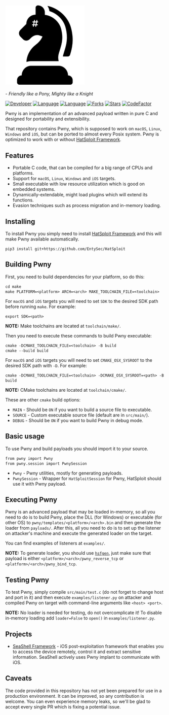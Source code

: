 <h3 align="left">
    <img src="https://github.com/EntySec/Pwny/blob/main/docs/logo.png" alt="logo" height="250px">
</h3>

*- Friendly like a Pony, Mighty like a Knight*

[![Developer](https://img.shields.io/badge/developer-EntySec-blue.svg)](https://entysec.com)
[![Language](https://img.shields.io/badge/language-C-grey.svg)](https://github.com/EntySec/Pwny)
[![Language](https://img.shields.io/badge/language-Python-blue.svg)](https://github.com/EntySec/Pwny)
[![Forks](https://img.shields.io/github/forks/EntySec/Pwny?style=flat&color=green)](https://github.com/EntySec/Pwny/forks)
[![Stars](https://img.shields.io/github/stars/EntySec/Pwny?style=flat&color=yellow)](https://github.com/EntySec/Pwny/stargazers)
[![CodeFactor](https://www.codefactor.io/repository/github/EntySec/Pwny/badge)](https://www.codefactor.io/repository/github/EntySec/Pwny)

Pwny is an implementation of an advanced payload written in pure C and designed for portability and extensibility.

That repository contains Pwny, which is supposed to work on `macOS`, `Linux`, `Windows` and `iOS`, but can be ported to almost every Posix system. Pwny is optimized to work with or without [HatSploit Framework](https://github.com/EntySec/HatSploit).

## Features

* Portable C code, that can be compiled for a big range of CPUs and platforms.
* Support for `macOS`, `Linux`, `Windows` and `iOS` targets.
* Small executable with low resource utilization which is good on embedded systems.
* Dynamically-extendable, might load plugins which will extend its functions.
* Evasion techniques such as process migration and in-memory loading.

## Installing

To install Pwny you simply need to install [HatSploit Framework](https://github.com/EntySec/HatSploit) and this will make Pwny available automatically.

```
pip3 install git+https://github.com/EntySec/HatSploit
```

## Building Pwny

First, you need to build dependencies for your platform, so do this:

```shell
cd make
make PLATFORM=<platform> ARCH=<arch> MAKE_TOOLCHAIN_FILE=<toolchain>
```

For `macOS` and `iOS` targets you will need to set `SDK` to the desired SDK path before running `make`. For example:

```shell
export SDK=<path>
```

**NOTE:** Make toolchains are located at `toolchain/make/`.

Then you need to execute these commands to build Pwny executable:

```shell
cmake -DCMAKE_TOOLCHAIN_FILE=<toolchain> -B build
cmake --build build
```

For `macOS` and `iOS` targets you will need to set `CMAKE_OSX_SYSROOT` to the desired SDK path with `-D`. For example:

```shell
cmake -DCMAKE_TOOLCHAIN_FILE=<toolchain> -DCMAKE_OSX_SYSROOT=<path> -B build
```

**NOTE:** CMake toolchains are located at `toolchain/cmake/`.

These are other `cmake` build options:

* `MAIN` - Should be `ON` if you want to build a source file to executable.
* `SOURCE` - Custom executable source file (default are in `src/main/`).
* `DEBUG` - Should be `ON` if you want to build Pwny in debug mode.

## Basic usage

To use Pwny and build payloads you should import it to your source.

```python3
from pwny import Pwny
from pwny.session import PwnySession
```

* `Pwny` - Pwny utilities, mostly for generating payloads.
* `PwnySession` - Wrapper for `HatSploitSession` for Pwny, HatSploit should use it with Pwny payload.

## Executing Pwny

Pwny is an advanced payload that may be loaded in-memory, so all you need to do is to build Pwny, place the DLL (for Windows) or executable (for other OS) to `pwny/templates/<platform>/<arch>.bin` and then generate the loader from `payloads/`. After this, all you need to do is to set up the listener on attacker's machine and execute the generated loader on the target.

You can find examples of listeners at `examples/`.

**NOTE:** To generate loader, you should use [`hsfgen`](https://docs.hatsploit.com/docs/getting-started/using-hsfgen), just make sure that payload is either `<platform>/<arch>/pwny_reverse_tcp` or `<platform>/<arch>/pwny_bind_tcp`. 

## Testing Pwny

To test Pwny, simply compile `src/main/test.c` (do not forget to change host and port in it) and then execute `examples/listener.py` on attacker and compiled Pwny on target with command-line arguments like `<host> <port>`.

**NOTE:** No loader is needed for testing, do not overcomplicate it! To disable in-memory loading add `loader=False` to `open()` in `examples/listener.py`.

## Projects

* [SeaShell Framework](https://github.com/EntySec/SeaShell) - iOS post-exploitation framework that enables you to access the device remotely, control it and extract sensitive information. SeaShell actively uses Pwny implant to communicate with iOS.

## Caveats

The code provided in this repository has not yet been prepared for use in a production environment. It can be improved, so any contribution is welcome. You can even experience memory leaks, so we'll be glad to accept every single PR which is fixing a potential issue.
